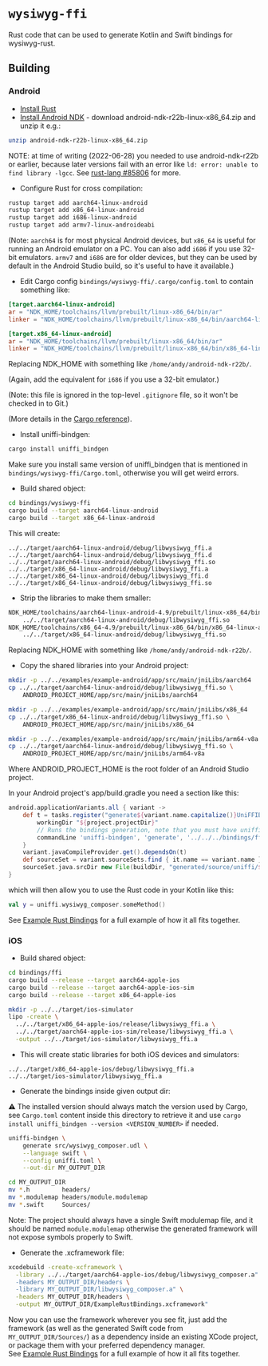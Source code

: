 # `wysiwyg-ffi`

Rust code that can be used to generate Kotlin and Swift bindings for
wysiwyg-rust.

## Building

### Android

* [Install Rust](https://www.rust-lang.org/tools/install)
* [Install Android NDK](https://developer.android.com/ndk/downloads) - download
  android-ndk-r22b-linux-x86_64.zip and unzip it e.g.:

```bash
unzip android-ndk-r22b-linux-x86_64.zip
```

NOTE: at time of writing (2022-06-28) you needed to use android-ndk-r22b or
earlier, because later versions fail with an error like
`ld: error: unable to find library -lgcc`.  See
[rust-lang #85806](https://github.com/rust-lang/rust/pull/85806) for more.

* Configure Rust for cross compilation:

```bash
rustup target add aarch64-linux-android
rustup target add x86_64-linux-android
rustup target add i686-linux-android
rustup target add armv7-linux-androideabi
```

(Note: `aarch64` is for most physical Android devices, but `x86_64` is useful
for running an Android emulator on a PC. You can also add `i686` if you use
32-bit emulators.  `armv7` and `i686` are for older devices, but they can be
used by default in the Android Studio build, so it's useful to have it
available.)

* Edit Cargo config `bindings/wysiwyg-ffi/.cargo/config.toml` to contain
  something like:

```toml
[target.aarch64-linux-android]
ar = "NDK_HOME/toolchains/llvm/prebuilt/linux-x86_64/bin/ar"
linker = "NDK_HOME/toolchains/llvm/prebuilt/linux-x86_64/bin/aarch64-linux-android30-clang"

[target.x86_64-linux-android]
ar = "NDK_HOME/toolchains/llvm/prebuilt/linux-x86_64/bin/ar"
linker = "NDK_HOME/toolchains/llvm/prebuilt/linux-x86_64/bin/x86_64-linux-android30-clang"
```

Replacing NDK_HOME with something like `/home/andy/android-ndk-r22b/`.

(Again, add the equivalent for `i686` if you use a 32-bit emulator.)

(Note: this file is ignored in the top-level `.gitignore` file, so it won't be
checked in to Git.)

(More details in the
[Cargo reference](https://doc.rust-lang.org/cargo/reference/config.html)).

* Install uniffi-bindgen:

```bash
cargo install uniffi_bindgen
```

Make sure you install same version of uniffi_bindgen that is mentioned in
`bindings/wysiwyg-ffi/Cargo.toml`, otherwise you will get weird errors.

* Build shared object:

```bash
cd bindings/wysiwyg-ffi
cargo build --target aarch64-linux-android
cargo build --target x86_64-linux-android
```

This will create:

```
../../target/aarch64-linux-android/debug/libwysiwyg_ffi.a
../../target/aarch64-linux-android/debug/libwysiwyg_ffi.d
../../target/aarch64-linux-android/debug/libwysiwyg_ffi.so
../../target/x86_64-linux-android/debug/libwysiwyg_ffi.a
../../target/x86_64-linux-android/debug/libwysiwyg_ffi.d
../../target/x86_64-linux-android/debug/libwysiwyg_ffi.so
```

* Strip the libraries to make them smaller:

```bash
NDK_HOME/toolchains/aarch64-linux-android-4.9/prebuilt/linux-x86_64/bin/aarch64-linux-android-strip \
    ../../target/aarch64-linux-android/debug/libwysiwyg_ffi.so
NDK_HOME/toolchains/x86_64-4.9/prebuilt/linux-x86_64/bin/x86_64-linux-android-strip \
    ../../target/x86_64-linux-android/debug/libwysiwyg_ffi.so
```

Replacing NDK_HOME with something like `/home/andy/android-ndk-r22b/`.

* Copy the shared libraries into your Android project:

```bash
mkdir -p ../../examples/example-android/app/src/main/jniLibs/aarch64
cp ../../target/aarch64-linux-android/debug/libwysiwyg_ffi.so \
    ANDROID_PROJECT_HOME/app/src/main/jniLibs/aarch64

mkdir -p ../../examples/example-android/app/src/main/jniLibs/x86_64
cp ../../target/x86_64-linux-android/debug/libwysiwyg_ffi.so \
    ANDROID_PROJECT_HOME/app/src/main/jniLibs/x86_64

mkdir -p ../../examples/example-android/app/src/main/jniLibs/arm64-v8a
cp ../../target/aarch64-linux-android/debug/libwysiwyg_ffi.so \
    ANDROID_PROJECT_HOME/app/src/main/jniLibs/arm64-v8a
```

Where ANDROID_PROJECT_HOME is the root folder of an Android Studio project.

In your Android project's app/build.gradle you need a section like this:

```gradle
android.applicationVariants.all { variant ->
    def t = tasks.register("generate${variant.name.capitalize()}UniFFIBindings", Exec) {
        workingDir "${project.projectDir}"
        // Runs the bindings generation, note that you must have uniffi-bindgen installed and in your PATH environment variable
        commandLine 'uniffi-bindgen', 'generate', '../../../bindings/ffi/src/wysiwyg_composer.udl', '--language', 'kotlin', '--out-dir', "${buildDir}/generated/source/uniffi/${variant.name}/java"
    }
    variant.javaCompileProvider.get().dependsOn(t)
    def sourceSet = variant.sourceSets.find { it.name == variant.name }
    sourceSet.java.srcDir new File(buildDir, "generated/source/uniffi/${variant.name}/java")
}
```

which will then allow you to use the Rust code in your Kotlin like this:

```kotlin
val y = uniffi.wysiwyg_composer.someMethod()
```

See
[Example Rust Bindings](https://gitlab.com/andybalaam/example-rust-bindings/)
for a full example of how it all fits together.

### iOS

* Build shared object:

```bash
cd bindings/ffi
cargo build --release --target aarch64-apple-ios
cargo build --release --target aarch64-apple-ios-sim
cargo build --release --target x86_64-apple-ios

mkdir -p ../../target/ios-simulator
lipo -create \
  ../../target/x86_64-apple-ios/release/libwysiwyg_ffi.a \
  ../../target/aarch64-apple-ios-sim/release/libwysiwyg_ffi.a \
  -output ../../target/ios-simulator/libwysiwyg_ffi.a
```

* This will create static libraries for both iOS devices and simulators:

```
../../target/x86_64-apple-ios/debug/libwysiwyg_ffi.a
../../target/ios-simulator/libwysiwyg_ffi.a
```

* Generate the bindings inside given output dir:

⚠️ The installed version should always match the version used by Cargo, see `Cargo.toml` content inside this directory to retrieve it and use `cargo install uniffi_bindgen --version <VERSION_NUMBER>` if needed. 

```bash
uniffi-bindgen \
    generate src/wysiwyg_composer.udl \
    --language swift \
    --config uniffi.toml \
    --out-dir MY_OUTPUT_DIR

cd MY_OUTPUT_DIR
mv *.h         headers/
mv *.modulemap headers/module.modulemap
mv *.swift     Sources/
```

Note: The project should always have a single Swift modulemap file, and it should be named `module.modulemap` otherwise the generated framework will not expose symbols properly to Swift.

* Generate the .xcframework file:

```bash
xcodebuild -create-xcframework \
  -library ../../target/aarch64-apple-ios/debug/libwysiwyg_composer.a" \
  -headers MY_OUTPUT_DIR/headers \
  -library MY_OUTPUT_DIR/libwysiwyg_composer.a" \
  -headers MY_OUTPUT_DIR/headers \
  -output MY_OUTPUT_DIR/ExampleRustBindings.xcframework"
```

Now you can use the framework wherever you see fit, just add the framework (as well as the generated Swift code from `MY_OUTPUT_DIR/Sources/`) as a dependency inside an existing XCode project, or package them with your preferred dependency manager.  
See [Example Rust Bindings](https://gitlab.com/andybalaam/example-rust-bindings/)
for a full example of how it all fits together.

